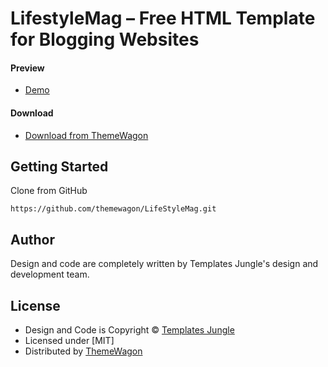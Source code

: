 # LifestyleMag – Free HTML Template for Blogging Websites

#### Preview

 - [Demo](https://themewagon.github.io/LifeStyleMag/)

#### Download
 - [Download from ThemeWagon](https://themewagon.com/themes/lifestylemag/)
 
 
## Getting Started

Clone from GitHub 
```
https://github.com/themewagon/LifeStyleMag.git
```

## Author

Design and code are completely written by Templates Jungle's design and development team.  


## License

 - Design and Code is Copyright &copy; [Templates Jungle](https://templatesjungle.com/)
 - Licensed under [MIT]
 - Distributed by [ThemeWagon](https://themewagon.com)



